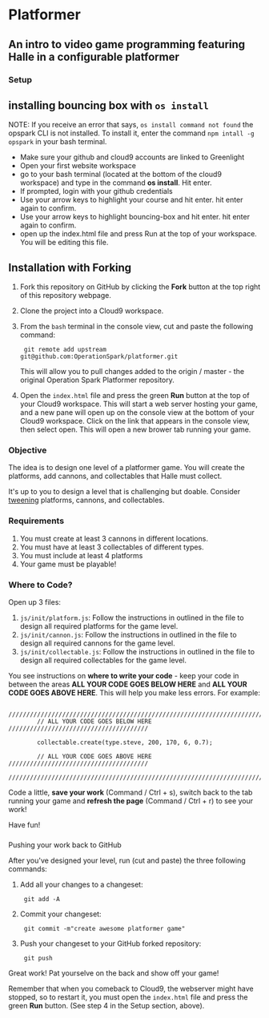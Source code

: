 # Platformer

## An intro to video game programming featuring Halle in a configurable platformer

### Setup

## installing bouncing box with `os install`
NOTE: If you receive an error that says, `os install command not found` the opspark CLI is not installed. To install it, enter the command `npm intall -g opspark` in your bash terminal. 

* Make sure your github and cloud9 accounts are linked to Greenlight
* Open your first website workspace
* go to your bash terminal (located at the bottom of the cloud9 workspace) and type in the command **os install**. Hit enter.
* If prompted, login with your github credentials
* Use your arrow keys to highlight your course and hit enter. hit enter again to confirm.
* Use your arrow keys to highlight bouncing-box and hit enter. hit enter again to confirm.
* open up the index.html file and press Run at the top of your workspace. You will be editing this file.

## Installation with Forking

1. Fork this repository on GitHub by clicking the **Fork** button at the top right of this repository webpage.
2. Clone the project into a Cloud9 workspace.
3. From the `bash` terminal in the console view, cut and paste the following command:
    
        git remote add upstream git@github.com:OperationSpark/platformer.git
    
    This will allow you to pull changes added to the origin / master - the original Operation Spark Platformer repository.
4. Open the `index.html` file and press the green **Run** button at the top of your Cloud9 workspace. This will start a web server hosting your game, and a new pane will open up on the console view at the bottom of your Cloud9 workspace. Click on the link that appears in the console view, then select open. This will open a new brower tab running your game.

### Objective

The idea is to design one level of a platformer game. You will create the platforms, add cannons, and collectables that Halle must collect.

It's up to you to design a level that is challenging but doable. Consider <a href="http://phaser.io/examples/v2/category/tweens" target="_blank">tweening</a> platforms, cannons, and collectables.

### Requirements
1. You must create at least 3 cannons in different locations. 
2. You must have at least 3 collectables of different types.
3. You must include at least 4 platforms 
4. Your game must be playable!

### Where to Code?

Open up 3 files:

1. `js/init/platform.js`: Follow the instructions in outlined in the file to design all required platforms for the game level.
2. `js/init/cannon.js`: Follow the instructions in outlined in the file to design all required cannons for the game level.
3. `js/init/collectable.js`: Follow the instructions in outlined in the file to design all required collectables for the game level.

You see instructions on **where to write your code** - keep your code in between the areas **ALL YOUR CODE GOES BELOW HERE** and **ALL YOUR CODE GOES ABOVE HERE**. This will help you make less errors. For example:

```
        ////////////////////////////////////////////////////////////////////////
        // ALL YOUR CODE GOES BELOW HERE ///////////////////////////////////////
        
        collectable.create(type.steve, 200, 170, 6, 0.7);
        
        // ALL YOUR CODE GOES ABOVE HERE ///////////////////////////////////////
        ////////////////////////////////////////////////////////////////////////
```

Code a little, **save your work** (Command / Ctrl + s), switch back to the tab running your game and **refresh the page** (Command / Ctrl + r) to see your work!

Have fun!

###

Pushing your work back to GitHub

After you've designed your level, run (cut and paste) the three following commands:

1. Add all your changes to a changeset:
    
        git add -A
    
2. Commit your changeset:
    
        git commit -m"create awesome platformer game"
    
3. Push your changeset to your GitHub forked repository:
    
        git push
    

Great work! Pat yourselve on the back and show off your game!

Remember that when you comeback to Cloud9, the webserver might have stopped, so to restart it, you must open the `index.html` file and press the green **Run** button. (See step 4 in the Setup section, above).
